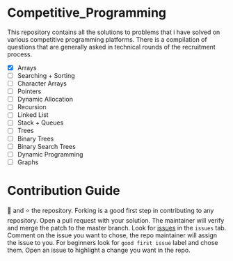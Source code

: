 # Competitive_Programming
This repository contains all the solutions to problems that i have solved on various competitive programming platforms. There is a compilation of questions that are generally asked in technical rounds of the recruitment process.

- [x] Arrays
- [ ] Searching + Sorting
- [ ] Character Arrays
- [ ] Pointers
- [ ] Dynamic Allocation
- [ ] Recursion
- [ ] Linked List
- [ ] Stack + Queues
- [ ] Trees
- [ ] Binary Trees
- [ ] Binary Search Trees
- [ ] Dynamic Programming 
- [ ] Graphs

# Contribution Guide

:fork_and_knife: and :star: the repository. Forking is a good first step in contributing to any repository. Open a pull request with your solution. The maintainer will verify and merge the patch to the master branch.
Look for [issues](https://github.com/mitrish/Competitive_Programming/issues) in the `issues` tab. Comment on the issue you want to chose, the repo maintainer will assign the issue to you.
For beginners look for `good first issue` label and chose them.
Open an issue to highlight a change you want in the repo.
